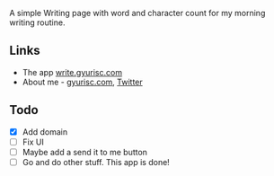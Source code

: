 A simple Writing page with word and character count for my morning writing routine.

## Links

- The app [write.gyurisc.com](https://write.gyurisc.com/)
- About me - [gyurisc.com](https://gyurisc.com), [Twitter](https://x.com/gyurisc)

## Todo

- [x] Add domain
- [ ] Fix UI
- [ ] Maybe add a send it to me button
- [ ] Go and do other stuff. This app is done!
